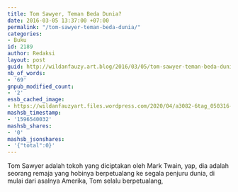 ```yaml
---
title: Tom Sawyer, Teman Beda Dunia?
date: 2016-03-05 13:37:00 +07:00
permalink: "/tom-sawyer-teman-beda-dunia/"
categories:
- Buku
id: 2189
author: Redaksi
layout: post
guid: http://wildanfauzy.art.blog/2016/03/05/tom-sawyer-teman-beda-dunia/
nb_of_words:
- '69'
gnpub_modified_count:
- '2'
essb_cached_image:
- https://wildanfauzyart.files.wordpress.com/2020/04/a3082-6tag_050316-202658.jpg
mashsb_timestamp:
- '1596540032'
mashsb_shares:
- '0'
mashsb_jsonshares:
- '{"total":0}'
---
```


Tom Sawyer adalah tokoh yang diciptakan oleh Mark Twain, yap, dia adalah seorang remaja yang hobinya berpetualang ke segala penjuru dunia, di mulai dari asalnya Amerika, Tom selalu berpetualang,